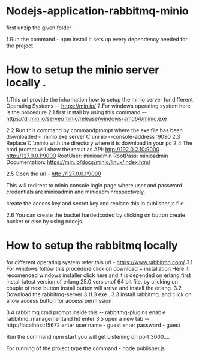 # Nodejs-application-rabbitmq-minio

 first unzip the given folder

 1.Run the command -  npm install
 It sets up every dependency needed for the project

# How to setup the minio server locally .

 1.This url provide the information how to setup the minio server for different Operating Systems -- https://min.io/ 2.For windows operating system  here is the procedure
 2.1 first install by using this command -- https://dl.min.io/server/minio/release/windows-amd64/minio.exe

 2.2 Run this command by commandprompt where the exe file has been downloaded - .minio.exe server C:\minio --console-address :9090
  2.3 Replace C:\minio with the directory where it is download in your pc
 2.4 The cmd prompt  will show the result as API: http://192.0.2.10:9000  http://127.0.0.1:9000
 RootUser: minioadmin
 RootPass: minioadmin
 Documentation: https://min.io/docs/minio/linux/index.html

 2.5 Open the url - http://127.0.0.1:9090
 
 This will redirect to minio console login page where user and password credentials are minioadmin and minioadminrespectively.

 create the access key and secret key and replace this in publisher.js file.

 2.6 You can create the bucket hardedcoded by clicking on button create bucket or else by using nodejs.

# How to setup the rabbitmq locally

  for different operating system refer this url - https://www.rabbitmq.com/
 3.1 For windows follow this procedure click on download + installation Here it recomended windows installer click here and it is depended on erlang.first install latest version of erlang 25.0 versionof 64 bit file. by clicking on couple of next button install button will arrive and install the erlang.
 3.2 Download the rabbitmq-server 3.11.3 exe .
 3.3 install rabbitmq. and  click on allow access button for access permission

 3.4 rabbit mq cmd prompt  inside this -- rabbitmq-plugins enable rabbitmq_managementand hit enter
 3.5 open a new tab -- http://localhost:15672
enter user name - guest
 enter password  - guest

 Run the command npm start you will get Listening on port 3000....


For running of the project type the command - node publisher.js
 





